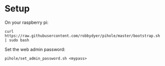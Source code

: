 # Setup

On your raspberry pi:
```shell
curl https://raw.githubusercontent.com/robbydyer/pihole/master/bootstrap.sh | sudo bash
```

Set the web admin password:
```shell
pihole/set_admin_password.sh <mypass>
```
